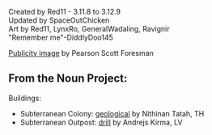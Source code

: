 Created by Red11 - 3.11.8 to 3.12.9    
Updated by SpaceOutChicken    
Art by Red11, LynxRo, GeneralWadaling, Ravignir    
"Remember me"-DiddlyDoo145

[Publicity image](https://commons.wikimedia.org/wiki/File:Zeppelin_(PSF).png) by Pearson Scott Foresman

## From the Noun Project:

Buildings:
* Subterranean Colony: [geological](https://thenounproject.com/term/geological/2631469/) by Nithinan Tatah, TH
* Subterranean Outpost: [drill](https://thenounproject.com/icon/drill-1132331/) by Andrejs Kirma, LV